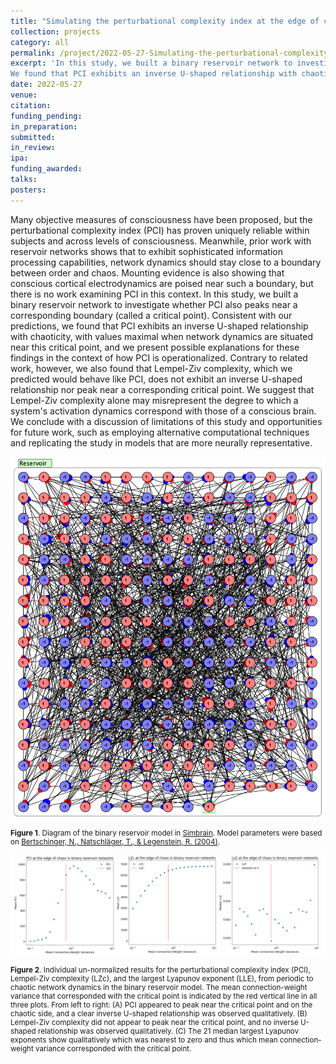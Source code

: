 ```yaml
---
title: "Simulating the perturbational complexity index at the edge of chaos"
collection: projects
category: all
permalink: /project/2022-05-27-Simulating-the-perturbational-complexity-index-at-the-edge-of-chaos
excerpt: 'In this study, we built a binary reservoir network to investigate whether the perturbational complexity index (PCI) peaks near a corresponding boundary between order and chaos.
We found that PCI exhibits an inverse U-shaped relationship with chaoticity, with values maximal when network dynamics are situated near this critical point, and we present possible explanations for these findings in the context of how PCI is operationalized. Contrary to related work, however, we also found that Lempel-Ziv complexity did not exhibit an inverse U-shaped relationship nor peak near a corresponding critical point.'
date: 2022-05-27
venue:
citation:
funding_pending:
in_preparation:
submitted:
in_review:
ipa:
funding_awarded:
talks:
posters:
---
```

Many objective measures of consciousness have been proposed, but the perturbational complexity index (PCI) has proven uniquely reliable within subjects and across levels of consciousness. Meanwhile, prior work with reservoir networks shows that to exhibit sophisticated information processing capabilities, network dynamics should stay close to a boundary between order and chaos. Mounting evidence is also showing that conscious cortical electrodynamics are poised near such a boundary, but there is no work examining PCI in this context. In this study, we built a binary reservoir network to investigate whether PCI also peaks near a corresponding boundary (called a critical point). Consistent with our predictions, we found that PCI exhibits an inverse U-shaped relationship with chaoticity, with values maximal when network dynamics are situated near this critical point, and we present possible explanations for these findings in the context of how PCI is operationalized. Contrary to related work, however, we also found that Lempel-Ziv complexity, which we predicted would behave like PCI, does not exhibit an inverse U-shaped relationship nor peak near a corresponding critical point. We suggest that Lempel-Ziv complexity alone may misrepresent the degree to which a system's activation dynamics correspond with those of a conscious brain. We conclude with a discussion of limitations of this study and opportunities for future work, such as employing alternative computational techniques and replicating the study in models that are more neurally representative.

<img src="/images/project_2022-05-27_1.png">
<p style="font-size: smaller"><b>Figure 1</b>. Diagram of the binary reservoir model in <a href="http://www.simbrain.net" target="_blank">Simbrain</a>. Model parameters were based on <a href="https://proceedings.neurips.cc/paper/2004/hash/f8da71e562ff44a2bc7edf3578c593da-Abstract.html" target="_blank">Bertschinger, N., Natschläger, T., & Legenstein, R. (2004)</a>.</p>

<img src="/images/project_2022-05-27_2.png">
<p style="font-size: smaller"><b>Figure 2</b>. Individual un-normalized results for the perturbational complexity index (PCI), Lempel-Ziv complexity (LZc), and the largest Lyapunov exponent (LLE), from periodic to chaotic network dynamics in the binary reservoir model. The mean connection-weight variance that corresponded with the critical point is indicated by the red vertical line in all three plots. From left to right: (A) PCI appeared to peak near the critical point and on the chaotic side, and a clear inverse U-shaped relationship was observed qualitatively. (B) Lempel-Ziv complexity did not appear to peak near the critical point, and no inverse U-shaped relationship was observed qualitatively. (C) The 21 median largest Lyapunov exponents show qualitatively which was nearest to zero and thus which mean connection-weight variance corresponded with the critical point.</p>
